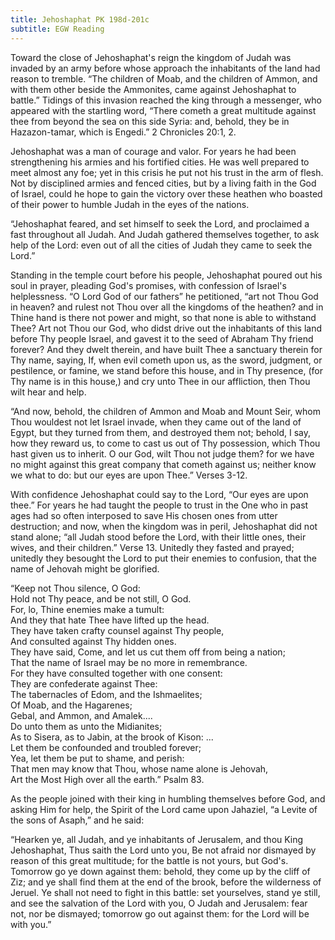 ```yaml
---
title: Jehoshaphat PK 198d-201c
subtitle: EGW Reading
---
```


Toward the close of Jehoshaphat's reign the kingdom of Judah was invaded by an army before whose approach the inhabitants of the land had reason to tremble. “The children of Moab, and the children of Ammon, and with them other beside the Ammonites, came against Jehoshaphat to battle.” Tidings of this invasion reached the king through a messenger, who appeared with the startling word, “There cometh a great multitude against thee from beyond the sea on this side Syria: and, behold, they be in Hazazon-tamar, which is Engedi.” 2 Chronicles 20:1, 2.

Jehoshaphat was a man of courage and valor. For years he had been strengthening his armies and his fortified cities. He was well prepared to meet almost any foe; yet in this crisis he put not his trust in the arm of flesh. Not by disciplined armies and fenced cities, but by a living faith in the God of Israel, could he hope to gain the victory over these heathen who boasted of their power to humble Judah in the eyes of the nations.

“Jehoshaphat feared, and set himself to seek the Lord, and proclaimed a fast throughout all Judah. And Judah gathered themselves together, to ask help of the Lord: even out of all the cities of Judah they came to seek the Lord.”

Standing in the temple court before his people, Jehoshaphat poured out his soul in prayer, pleading God's promises, with confession of Israel's helplessness. “O Lord God of our fathers” he petitioned, “art not Thou God in heaven? and rulest not Thou over all the kingdoms of the heathen? and in Thine hand is there not power and might, so that none is able to withstand Thee? Art not Thou our God, who didst drive out the inhabitants of this land before Thy people Israel, and gavest it to the seed of Abraham Thy friend forever? And they dwelt therein, and have built Thee a sanctuary therein for Thy name, saying, If, when evil cometh upon us, as the sword, judgment, or pestilence, or famine, we stand before this house, and in Thy presence, (for Thy name is in this house,) and cry unto Thee in our affliction, then Thou wilt hear and help.

“And now, behold, the children of Ammon and Moab and Mount Seir, whom Thou wouldest not let Israel invade, when they came out of the land of Egypt, but they turned from them, and destroyed them not; behold, I say, how they reward us, to come to cast us out of Thy possession, which Thou hast given us to inherit. O our God, wilt Thou not judge them? for we have no might against this great company that cometh against us; neither know we what to do: but our eyes are upon Thee.” Verses 3-12.

With confidence Jehoshaphat could say to the Lord, “Our eyes are upon thee.” For years he had taught the people to trust in the One who in past ages had so often interposed to save His chosen ones from utter destruction; and now, when the kingdom was in peril, Jehoshaphat did not stand alone; “all Judah stood before the Lord, with their little ones, their wives, and their children.” Verse 13. Unitedly they fasted and prayed; unitedly they besought the Lord to put their enemies to confusion, that the name of Jehovah might be glorified.

“Keep not Thou silence, O God:\
Hold not Thy peace, and be not still, O God.\
For, lo, Thine enemies make a tumult:\
And they that hate Thee have lifted up the head.\
They have taken crafty counsel against Thy people,\
And consulted against Thy hidden ones.\
They have said, Come, and let us cut them off from being a nation;\
That the name of Israel may be no more in remembrance.\
For they have consulted together with one consent:\
They are confederate against Thee:\
The tabernacles of Edom, and the Ishmaelites;\
Of Moab, and the Hagarenes;\
Gebal, and Ammon, and Amalek....\
Do unto them as unto the Midianites;\
As to Sisera, as to Jabin, at the brook of Kison: ...\
Let them be confounded and troubled forever;\
Yea, let them be put to shame, and perish:\
That men may know that Thou, whose name alone is Jehovah,\
Art the Most High over all the earth.” Psalm 83.

As the people joined with their king in humbling themselves before God, and asking Him for help, the Spirit of the Lord came upon Jahaziel, “a Levite of the sons of Asaph,” and he said:

“Hearken ye, all Judah, and ye inhabitants of Jerusalem, and thou King Jehoshaphat, Thus saith the Lord unto you, Be not afraid nor dismayed by reason of this great multitude; for the battle is not yours, but God's. Tomorrow go ye down against them: behold, they come up by the cliff of Ziz; and ye shall find them at the end of the brook, before the wilderness of Jeruel. Ye shall not need to fight in this battle: set yourselves, stand ye still, and see the salvation of the Lord with you, O Judah and Jerusalem: fear not, nor be dismayed; tomorrow go out against them: for the Lord will be with you.”